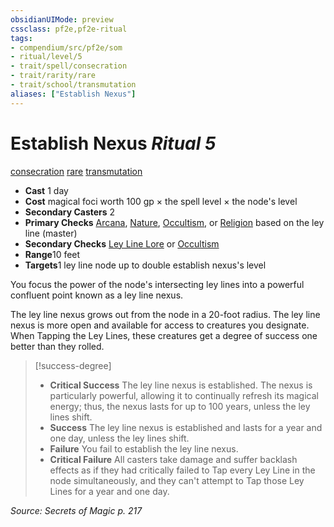 ```yaml
---
obsidianUIMode: preview
cssclass: pf2e,pf2e-ritual
tags:
- compendium/src/pf2e/som
- ritual/level/5
- trait/spell/consecration
- trait/rarity/rare
- trait/school/transmutation
aliases: ["Establish Nexus"]
---
```

# Establish Nexus *Ritual 5*  
[consecration](consecration.md)  [rare](rare.md)  [transmutation](transmutation.md)  

- **Cast** 1 day
- **Cost** magical foci worth 100 gp × the spell level × the node's level
- **Secondary Casters** 2
- **Primary Checks** [Arcana](../../skills.md#Arcana), [Nature](../../skills.md#Nature), [Occultism](../../skills.md#Occultism), or [Religion](../../skills.md#Religion) based on the ley line (master)
- **Secondary Checks** [Ley Line Lore](../../skills.md#Lore) or [Occultism](../../skills.md#Occultism)
- **Range**10 feet
- **Targets**1 ley line node up to double establish nexus's level

You focus the power of the node's intersecting ley lines into a powerful confluent point known as a ley line nexus.

The ley line nexus grows out from the node in a 20-foot radius. The ley line nexus is more open and available for access to creatures you designate. When Tapping the Ley Lines, these creatures get a degree of success one better than they rolled.

> [!success-degree] 
> - **Critical Success** The ley line nexus is established. The nexus is particularly powerful, allowing it to continually refresh its magical energy; thus, the nexus lasts for up to 100 years, unless the ley lines shift.
> - **Success** The ley line nexus is established and lasts for a year and one day, unless the ley lines shift.
> - **Failure** You fail to establish the ley line nexus.
> - **Critical Failure** All casters take damage and suffer backlash effects as if they had critically failed to Tap every Ley Line in the node simultaneously, and they can't attempt to Tap those Ley Lines for a year and one day.

*Source: Secrets of Magic p. 217*